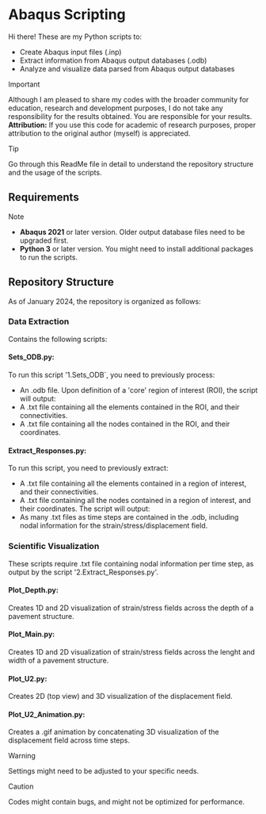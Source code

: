 # Abaqus Scripting
Hi there! These are my Python scripts to:
- Create Abaqus input files (.inp)
- Extract information from Abaqus output databases (.odb)
- Analyze and visualize data parsed from Abaqus output databases

> [!IMPORTANT]
> Although I am pleased to share my codes with the broader community for education, research and development purposes, I do not take any responsibility for the results obtained. You are responsible for your results.
> **Attribution:** If you use this code for academic of research purposes, proper attribution to the original author (myself) is appreciated.

> [!TIP]
> Go through this ReadMe file in detail to understand the repository structure and the usage of the scripts.

## Requirements
> [!NOTE]
> - **Abaqus 2021** or later version. Older output database files need to be upgraded first. 
> - **Python 3** or later version. You might need to install additional packages to run the scripts.

## Repository Structure
As of January 2024, the repository is organized as follows:

### Data Extraction
Contains the following scripts:

#### **Sets_ODB.py:**
To run this script '1.Sets_ODB`, you need to previously process:
- An .odb file. 
Upon definition of a 'core' region of interest (ROI), the script will output:
- A .txt file containing all the elements contained in the ROI, and their connectivities.
- A .txt file containing all the nodes contained in the ROI, and their coordinates.

#### **Extract_Responses.py:**
To run this script, you need to previously extract:
- A .txt file containing all the elements contained in a region of interest, and their connectivities.
- A .txt file containing all the nodes contained in a region of interest, and their coordinates.
The script will output:
- As many .txt files as time steps are contained in the .odb, including nodal information for the strain/stress/displacement field.

### Scientific Visualization
These scripts require .txt file containing nodal information per time step, as output by the script '2.Extract_Responses.py'.

#### **Plot_Depth.py:**
Creates 1D and 2D visualization of strain/stress fields across the depth of a pavement structure.

#### **Plot_Main.py:**
Creates 1D and 2D visualization of strain/stress fields across the lenght and width of a pavement structure.

#### **Plot_U2.py:**
Creates 2D (top view) and 3D visualization of the displacement field.

#### **Plot_U2_Animation.py:**
Creates a .gif animation by concatenating 3D visualization of the displacement field across time steps.

> [!WARNING]
> Settings might need to be adjusted to your specific needs.

> [!CAUTION]
> Codes might contain bugs, and might not be optimized for performance.